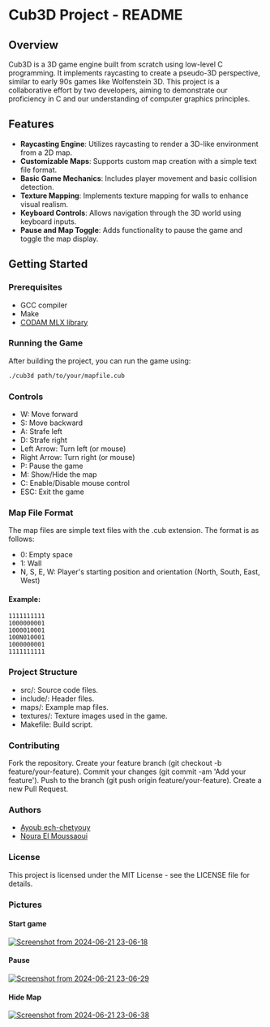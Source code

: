 # Cub3D Project - README

## Overview

Cub3D is a 3D game engine built from scratch using low-level C programming. It implements raycasting to create a pseudo-3D perspective, similar to early 90s games like Wolfenstein 3D. This project is a collaborative effort by two developers, aiming to demonstrate our proficiency in C and our understanding of computer graphics principles.


## Features

- **Raycasting Engine**: Utilizes raycasting to render a 3D-like environment from a 2D map.
- **Customizable Maps**: Supports custom map creation with a simple text file format.
- **Basic Game Mechanics**: Includes player movement and basic collision detection.
- **Texture Mapping**: Implements texture mapping for walls to enhance visual realism.
- **Keyboard Controls**: Allows navigation through the 3D world using keyboard inputs.
- **Pause and Map Toggle**: Adds functionality to pause the game and toggle the map display.

## Getting Started

### Prerequisites

- GCC compiler
- Make
- [CODAM MLX library]([https://gi](https://github.com/codam-coding-college/MLX42))


### Running the Game

After building the project, you can run the game using:
```sh
./cub3d path/to/your/mapfile.cub
```

### Controls


 - W: Move forward
 - S: Move backward
 - A: Strafe left
 - D: Strafe right
 - Left Arrow: Turn left (or mouse)
 - Right Arrow: Turn right (or mouse)
 - P: Pause the game
 - M: Show/Hide the map
 - C: Enable/Disable mouse control
 - ESC: Exit the game


### Map File Format


The map files are simple text files with the .cub extension. The format is as follows:

- 0: Empty space
- 1: Wall
- N, S, E, W: Player's starting position and orientation (North, South, East, West)
#### Example:
```
1111111111
1000000001
1000010001
100N010001
1000000001
1111111111
```


### Project Structure


- src/: Source code files.
- include/: Header files.
- maps/: Example map files.
- textures/: Texture images used in the game.
- Makefile: Build script.

  
### Contributing


Fork the repository.
Create your feature branch (git checkout -b feature/your-feature).
Commit your changes (git commit -am 'Add your feature').
Push to the branch (git push origin feature/your-feature).
Create a new Pull Request.


### Authors


- [Ayoub ech-chetyouy](https://github.com/eyubech)
- [Noura El Moussaoui](https://github.com/NouraElMoussaoui)


  
###  License



This project is licensed under the MIT License - see the LICENSE file for details.


###  Pictures

#### Start game
[
![Screenshot from 2024-06-21 23-06-18](https://github.com/eyubech/cub3d/assets/76597998/ce7b05cc-c3dd-42fc-812f-a45421fdc76e)
](url)

#### Pause
[
![Screenshot from 2024-06-21 23-06-29](https://github.com/eyubech/cub3d/assets/76597998/f986fe56-a572-4768-8bac-10c644dfc9de)
](url)


#### Hide Map
[
![Screenshot from 2024-06-21 23-06-38](https://github.com/eyubech/cub3d/assets/76597998/60bd90a1-f7e2-4d45-b736-f16e038918c3)
](url)






